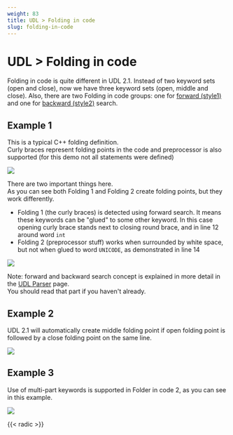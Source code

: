 ```yaml
---
weight: 83
title: UDL > Folding in code
slug: folding-in-code
---
```


# UDL &gt; Folding in code

Folding in code is quite different in UDL 2.1. Instead of two keyword sets (open and close), now we have three keyword sets (open, middle and close). Also, there are two Folding in code  groups: one for [forward (style1)](../introduction/) and one for [backward (style2)](../introduction/) search.

## Example 1

This is a typical C++ folding definition.<br>
Curly braces represent folding points in the code and preprocessor is also supported (for this demo not all statements were defined)

![](../images/folding_in_code_01.png)

There are two important things here.<br>
As you can see both Folding 1 and Folding 2 create folding points, but they work differently.

- Folding 1 (the curly braces) is detected using forward search. It means these keywords can be "glued" to some other keyword. In this case opening curly brace stands next to closing round brace, and in line 12 around word `int`
- Folding 2 (preprocessor stuff) works when surrounded by white space, but not when glued to word `UNICODE`, as demonstrated in line 14

![](../images/folding_in_code_02.png)

Note: forward and backward search concept is explained in more detail in the [UDL Parser](../introduction/) page.<br>
You should read that part if you haven't already.

## Example 2

UDL 2.1 will automatically create middle folding point if open folding point is followed by a close folding point on the same line.

![](../images/folding_in_code_03.png)

## Example 3

Use of multi-part keywords is supported in Folder in code 2, as you can see in this example.

![](../images/folding_in_code_04.png)

{{< radic >}}
